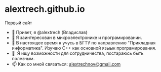 # alextrech.github.io
Первый сайт

- 👋 Привет, я @alextrech (Владислав)
- 👀 Я заинтересован в микроэлектронике и програмировании.
- 🌱 В настоящее время я учусь в БГТУ по направлению "Прикладная информатика". 
    	Изучаю C++ как основной языык програмирования.
- 💞 ️ Я ищу возможности для сотрудничества, постараюсь быть полезным.
- 📫 Как со мной связаться: alextrechnov@gmail.com
